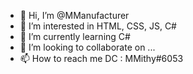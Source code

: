 - 👋 Hi, I’m @MManufacturer
- 👀 I’m interested in HTML, CSS, JS, C#
- 🌱 I’m currently learning C#
- 💞️ I’m looking to collaborate on ...
- 📫 How to reach me DC : MMithy#6053

<!---
MManufacturer/MManufacturer is a ✨ special ✨ repository because its `README.md` (this file) appears on your GitHub profile.
You can click the Preview link to take a look at your changes.
--->
